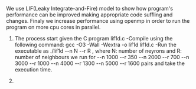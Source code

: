 We use LIF(Leaky Integrate-and-Fire) model to show how program's performance can be improved making appropriate
code suffling and changes. Finaly we increase performance using openmp in order to run the program on more cpu
cores in parallel.

1. The process start given the C program lif1d.c
   -Compile using the following command: gcc -O3 -Wall -Wextra -o lif1d lif1d.c
   -Run the executable as ./lif1d --n N --r R , where N: number of neyrons and R: number of neighbours
   we run for --n 1000 --r 350
              --n 2000 --r 700
              --n 3000 --r 1000
              --n 4000 --r 1300
              --n 5000 --r 1600
   pairs and take the execution time.

2. 
